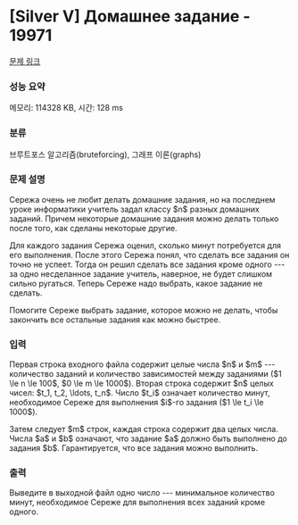# [Silver V] Домашнее задание - 19971 

[문제 링크](https://www.acmicpc.net/problem/19971) 

### 성능 요약

메모리: 114328 KB, 시간: 128 ms

### 분류

브루트포스 알고리즘(bruteforcing), 그래프 이론(graphs)

### 문제 설명

<p>Сережа очень не любит делать домашние задания, но на последнем уроке информатики учитель задал классу $n$ разных домашних заданий. Причем некоторые домашние задания можно делать только после того, как сделаны некоторые другие.</p>

<p>Для каждого задания Сережа оценил, сколько минут потребуется для его выполнения. После этого Сережа понял, что сделать все задания он точно не успеет. Тогда он решил сделать все задания кроме одного --- за одно несделанное задание учитель, наверное, не будет слишком сильно ругаться. Теперь Сереже надо выбрать, какое задание не сделать. </p>

<p>Помогите Сереже выбрать задание, которое можно не делать, чтобы закончить все остальные задания как можно быстрее.</p>

### 입력 

 <p>Первая строка входного файла содержит целые числа $n$ и $m$ --- количество заданий и количество зависимостей между заданиями ($1 \le n \le 100$, $0 \le m \le 1000$). Вторая строка содержит $n$ целых чисел: $t_1, t_2, \ldots, t_n$. Число $t_i$ означает количество минут, необходимое Сереже для выполнения $i$-го задания ($1 \le t_i \le 1000$). </p>

<p>Затем следует $m$ строк, каждая строка содержит два целых числа. Числа $a$ и $b$ означают, что задание $a$ должно быть выполнено до задания $b$. Гарантируется, что все задания можно выполнить.</p>

### 출력 

 <p>Выведите в выходной файл одно число --- минимальное количество минут, необходимое Сереже для выполнения всех заданий кроме одного.</p>


